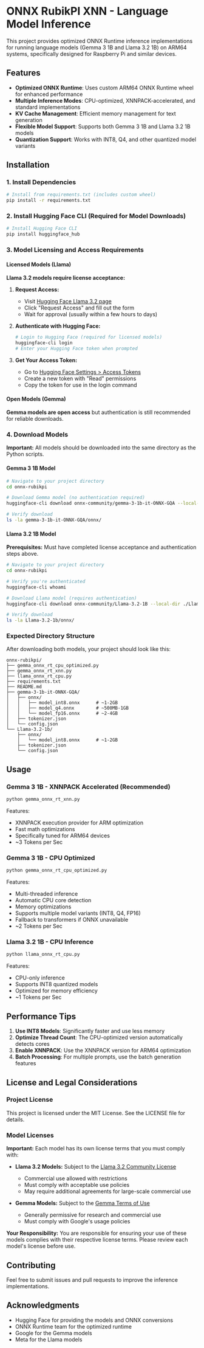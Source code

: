 # ONNX RubikPI XNN - Language Model Inference

This project provides optimized ONNX Runtime inference implementations for running language models (Gemma 3 1B and Llama 3.2 1B) on ARM64 systems, specifically designed for Raspberry Pi and similar devices.

## Features

- **Optimized ONNX Runtime**: Uses custom ARM64 ONNX Runtime wheel for enhanced performance
- **Multiple Inference Modes**: CPU-optimized, XNNPACK-accelerated, and standard implementations
- **KV Cache Management**: Efficient memory management for text generation
- **Flexible Model Support**: Supports both Gemma 3 1B and Llama 3.2 1B models
- **Quantization Support**: Works with INT8, Q4, and other quantized model variants

## Installation

### 1. Install Dependencies

```bash
# Install from requirements.txt (includes custom wheel)
pip install -r requirements.txt
```

### 2. Install Hugging Face CLI (Required for Model Downloads)

```bash
# Install Hugging Face CLI
pip install huggingface_hub
```

### 3. Model Licensing and Access Requirements

#### Licensed Models (Llama)

**Llama 3.2 models require license acceptance:**

1. **Request Access:**
   - Visit [Hugging Face Llama 3.2 page](https://huggingface.co/onnx-community/Llama-3.2-1B)
   - Click "Request Access" and fill out the form
   - Wait for approval (usually within a few hours to days)

2. **Authenticate with Hugging Face:**
   ```bash
   # Login to Hugging Face (required for licensed models)
   huggingface-cli login
   # Enter your Hugging Face token when prompted
   ```

3. **Get Your Access Token:**
   - Go to [Hugging Face Settings > Access Tokens](https://huggingface.co/settings/tokens)
   - Create a new token with "Read" permissions
   - Copy the token for use in the login command

#### Open Models (Gemma)

**Gemma models are open access** but authentication is still recommended for reliable downloads.

### 4. Download Models

**Important:** All models should be downloaded into the same directory as the Python scripts.

#### Gemma 3 1B Model

```bash
# Navigate to your project directory
cd onnx-rubikpi

# Download Gemma model (no authentication required)
huggingface-cli download onnx-community/gemma-3-1b-it-ONNX-GQA --local-dir ./gemma-3-1b-it-ONNX-GQA

# Verify download
ls -la gemma-3-1b-it-ONNX-GQA/onnx/
```

#### Llama 3.2 1B Model

**Prerequisites:** Must have completed license acceptance and authentication steps above.

```bash
# Navigate to your project directory
cd onnx-rubikpi

# Verify you're authenticated
huggingface-cli whoami

# Download Llama model (requires authentication)
huggingface-cli download onnx-community/Llama-3.2-1B --local-dir ./Llama-3.2-1b

# Verify download
ls -la Llama-3.2-1b/onnx/
```


### Expected Directory Structure

After downloading both models, your project should look like this:

```
onnx-rubikpi/
├── gemma_onnx_rt_cpu_optimized.py
├── gemma_onnx_rt_xnn.py
├── llama_onnx_rt_cpu.py
├── requirements.txt
├── README.md
├── gemma-3-1b-it-ONNX-GQA/
│   ├── onnx/
│   │   ├── model_int8.onnx      # ~1-2GB
│   │   ├── model_q4.onnx        # ~500MB-1GB
│   │   └── model_fp16.onnx      # ~2-4GB
│   ├── tokenizer.json
│   └── config.json
└── Llama-3.2-1b/
    ├── onnx/
    │   └── model_int8.onnx      # ~1-2GB
    ├── tokenizer.json
    └── config.json
```


## Usage

### Gemma 3 1B - XNNPACK Accelerated (Recommended)

```bash
python gemma_onnx_rt_xnn.py
```

Features:
- XNNPACK execution provider for ARM optimization
- Fast math optimizations
- Specifically tuned for ARM64 devices
- ~3 Tokens per Sec


### Gemma 3 1B - CPU Optimized

```bash
python gemma_onnx_rt_cpu_optimized.py
```

Features:
- Multi-threaded inference
- Automatic CPU core detection
- Memory optimizations
- Supports multiple model variants (INT8, Q4, FP16)
- Fallback to transformers if ONNX unavailable
- ~2 Tokens per Sec

### Llama 3.2 1B - CPU Inference

```bash
python llama_onnx_rt_cpu.py
```

Features:
- CPU-only inference
- Supports INT8 quantized models
- Optimized for memory efficiency
- ~1 Tokens per Sec


## Performance Tips

1. **Use INT8 Models**: Significantly faster and use less memory
2. **Optimize Thread Count**: The CPU-optimized version automatically detects cores
3. **Enable XNNPACK**: Use the XNNPACK version for ARM64 optimization
4. **Batch Processing**: For multiple prompts, use the batch generation features

## License and Legal Considerations

### Project License
This project is licensed under the MIT License. See the LICENSE file for details.

### Model Licenses
**Important:** Each model has its own license terms that you must comply with:

- **Llama 3.2 Models:** Subject to the [Llama 3.2 Community License](https://huggingface.co/meta-llama/Llama-3.2-1B/blob/main/LICENSE)
  - Commercial use allowed with restrictions
  - Must comply with acceptable use policies
  - May require additional agreements for large-scale commercial use

- **Gemma Models:** Subject to the [Gemma Terms of Use](https://ai.google.dev/gemma/terms)
  - Generally permissive for research and commercial use
  - Must comply with Google's usage policies

**Your Responsibility:** You are responsible for ensuring your use of these models complies with their respective license terms. Please review each model's license before use.

## Contributing

Feel free to submit issues and pull requests to improve the inference implementations.

## Acknowledgments

- Hugging Face for providing the models and ONNX conversions
- ONNX Runtime team for the optimized runtime
- Google for the Gemma models
- Meta for the Llama models
